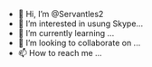 - 👋 Hi, I’m @Servantles2
- 👀 I’m interested in usung Skype...
- 🌱 I’m currently learning ...
- 💞️ I’m looking to collaborate on ...
- 📫 How to reach me ...

<!---
Servantles2/Servantles2 is a ✨ special ✨ repository because its `README.md` (this file) appears on your GitHub profile.
You can click the Preview link to take a look at your changes.
--->
